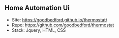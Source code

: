 ## Home Automation Ui
- Site: https://goodbedford.github.io/thermostat/
- Repo: https://github.com/goodbedford/thermostat
- Stack: Jquery, HTML, CSS
